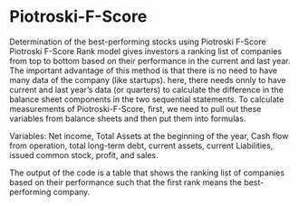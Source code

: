 # Piotroski-F-Score
Determination of the best-performing stocks using Piotroski F-Score 
Piotroski F-Score Rank model gives investors a ranking list of companies from top to bottom based on their performance in the current and last year. The important advantage of this method is that there is no need to have many data of the company (like startups). here, there needs onnly to have current and last year’s data (or quarters) to calculate the difference in the balance sheet components in the two sequential statements.
To calculate measurements of Piotroski-F-Score, first, we need to pull out these variables from balance sheets and then put them into formulas.

Variables:
Net income, Total Assets at the beginning of the year, Cash flow from operation, total long-term debt, current assets, current Liabilities, issued common stock, profit, and sales.

The output of the code is a table that shows the ranking list of companies based on their performance such that the first rank means the best-performing company.
